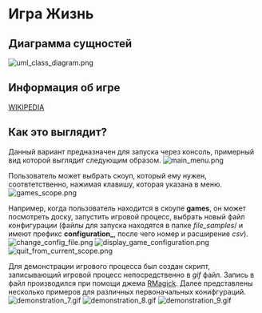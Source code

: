 # Игра Жизнь

## Диаграмма сущностей

![uml_class_diagram.png](https://github.com/sinventor/life_game/blob/master/diagrams/uml_class_diagram-2.png)

## Информация об игре
[WIKIPEDIA](https://ru.wikipedia.org/wiki/%D0%96%D0%B8%D0%B7%D0%BD%D1%8C_%28%D0%B8%D0%B3%D1%80%D0%B0%29)

## Как это выглядит?

Данный вариант предназначен для запуска через консоль, примерный вид которой выглядит следующим образом.
![main_menu.png](https://github.com/sinventor/life_game/blob/master/images/main_menu.png)

Пользователь может выбрать скоуп, который ему нужен, соотвтетственно, нажимая клавишу, которая указана в меню.
![games_scope.png](https://github.com/sinventor/life_game/blob/master/images/games_scope.png)

Например, когда пользователь находится в скоупе **games**, он может посмотреть доску, запустить игровой процесс, выбрать новый файл конфигурации (файлы для запуска находятся в папке *file_samples*/ и имеют префикс **configuration_**, после чего номер и расширение *csv*).
![change_config_file.png](https://github.com/sinventor/life_game/blob/master/images/change_config_file.png)
![display_game_configuration.png](https://github.com/sinventor/life_game/blob/master/images/display_game_configuration.png)
![quit_from_current_scope.png](https://github.com/sinventor/life_game/blob/master/images/quit_from_current_scope.png)

Для демонстрации игрового процесса был создан скрипт, записывающий игровой процесс непосредственно в *gif* файл.
Запись в файл производился при помощи джема [RMagick](https://rubygems.org/gems/rmagick/). Далее представлены несколько примеров для различных первоначальных конифгураций.
![demonstration_7.gif](https://github.com/sinventor/life_game/blob/master/images/demos/demonstration_7.gif)
![demonstration_8.gif](https://github.com/sinventor/life_game/blob/master/images/demos/demonstration_8.gif)
![demonstration_9.gif](https://github.com/sinventor/life_game/blob/master/images/demos/demonstration_9.gif)
